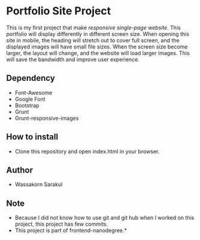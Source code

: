 # Portfolio Site Project #
This is my first project that make *responsive single-page website*. This portfolio will display differently in different screen size. When opening this site in mobile, the heading will stretch out to cover full screen, and the displayed images will have small file sizes. When the screen size become larger, the layout will change, and the website will load larger images. This will save the bandwidth and improve user experience.

## Dependency ##
* Font-Awesome
* Google Font
* Bootstrap
* Grunt
* Grunt-responsive-images

## How to install ##
* Clone this repository and open index.html in your browser.

## Author ##
* Wassakorn Sarakul

## Note ##
* Because I did not know how to use git and git hub when I worked on this project, this project has few commits.
* This project is part of frontend-nanodegree.*
